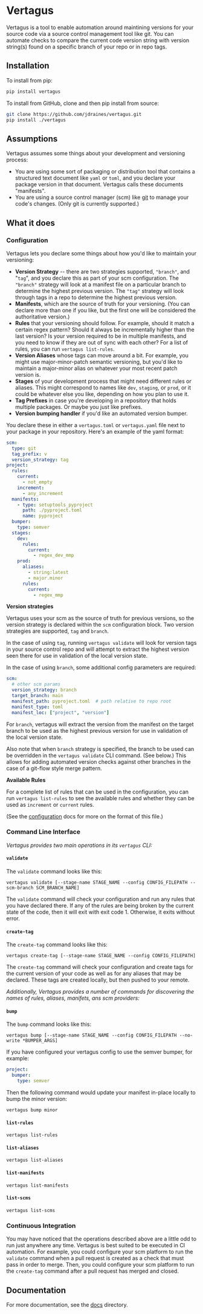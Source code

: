 Vertagus
========

Vertagus is a tool to enable automation around maintining versions for your source code via a source control
management tool like git. You can automate checks to compare the current code version string with version string(s)
found on a specific branch of your repo or in repo tags.

Installation
------------

To install from pip:
  
```bash
pip install vertagus
```


To install from GitHub, clone and then pip install from source:

```bash
git clone https://github.com/jdraines/vertagus.git
pip install ./vertagus
```

Assumptions
-----------

Vertagus assumes some things about your development and versioning process:

- You are using some sort of packaging or distribution tool that contains a structured text document like `yaml` or 
  `toml`, and you declare your package version in that document. Vertagus calls these documents "manifests".
- You are using a source control manager (scm) like [git](https://git-scm.com/) to manage your code's changes. (Only git is currently supported.)

What it does
------------

### Configuration

Vertagus lets you declare some things about how you'd like to maintain your versioning:

- **Version Strategy** -- there are two strategies supported, `"branch"`, and "`tag`", and you declare this as part of
  your scm configuration. The `"branch"` strategy will look at a manifest file on a particular branch to determine the
  highest previous version. The `"tag"` strategy will look through tags in a repo to determine the highest previous
  version.
- **Manifests**, which are the source of truth for your versioning. (You can declare more than one if you like, but the
  first one will be considered the authoritative version.)
- **Rules** that your versioning should follow. For example, should it match a certain regex pattern? Should it always
  be incrementally higher than the last version? Is your version required to be in multiple manifests, and you need to
  know if they are out of sync with each other? For a list of rules, you can run `vertagus list-rules`.
- **Version Aliases** whose tags can move around a bit. For example, you might use major-minor-patch semantic
  versioning, but you'd like to maintain a major-minor alias on whatever your most recent patch version is.
- **Stages** of your development process that might need different rules or aliases. This might correspond to names like
  `dev`, `staging`, or `prod`, or it could be whatever else you like, depending on how you plan to use it.
- **Tag Prefixes** in case you're developing in a repository that holds multiple packages. Or maybe you just like 
  prefixes.
- **Version bumping handler** if you'd like an automated version bumper.

You declare these in either a `vertagus.toml` or `vertagus.yaml` file next to your package in your repository. 
Here's an example of the yaml format:

```yaml
scm:
  type: git
  tag_prefix: v
  version_strategy: tag
project:
  rules:
    current:
      - not_empty
    increment:
      - any_increment
  manifests:
    - type: setuptools_pyproject
      path: ./pyproject.toml
      name: pyproject
  bumper:
    type: semver
  stages:
    dev:
      rules:
        current:
          - regex_dev_mmp
    prod:
      aliases:
        - string:latest
        - major.minor
      rules:
        current:
          - regex_mmp
```

**Version strategies**

Vertagus uses your scm as the source of truth for previous versions, so the version strategy is declared within the `scm` configuration block. Two version strategies are supported, `tag` and `branch`.

In the case of using `tag`, running `vertagus validate` will look for version tags in your source control repo
and will attempt to extract the highest version seen there for use in validation of the local version state.

In the case of using `branch`, some additional config parameters are required:

```yaml
scm:
  # other scm params
  version_strategy: branch
  target_branch: main
  manifest_path: pyproject.toml  # path relative to repo root
  manifest_type: toml
  manifest_loc: ["project", "version"]
```

For `branch`, vertagus will extract the version from the manifest on the target branch to be used as the highest previous version for use in validation of the local version state. 

Also note that when `branch` strategy is specified, the branch to be used can be overridden in the `vertagus validate` CLI command. (See below.) This allows for adding automated version checks against other branches in the case of a git-flow style merge pattern.

**Available Rules**

For a complete list of rules that can be used in the configuration, you can run `vertagus list-rules`
to see the available rules and whether they can be used as `increment` or `current` rules.

(See the [configuration](https://github.com/jdraines/vertagus/blob/main/docs/configuration.md) docs for more on the format of this file.)

### Command Line Interface

_Vertagus provides two main operations in its `vertagus` CLI:_

#### `validate`

The `validate` command looks like this:

```
vertagus validate [--stage-name STAGE_NAME --config CONFIG_FILEPATH --scm-branch SCM_BRANCH_NAME]
```

The `validate` command will check your configuration and run any rules that you have declared there. If any of the rules
are being broken by the current state of the code, then it will exit with exit code 1. Otherwise, it exits without
error.

#### `create-tag`

The `create-tag` command looks like this:

```
vertagus create-tag [--stage-name STAGE_NAME --config CONFIG_FILEPATH]
```

The `create-tag` command will check your configuration and create tags for the current version of your code as well as
for any aliases that may be declared. These tags are created locally, but then pushed to your remote.

_Additionally, Vertagus provides a number of commands for discovering the names of rules, aliases, manifets, ans scm providers:_

#### `bump`

The `bump` command looks like this:

```
vertagus bump [--stage-name STAGE_NAME --config CONFIG_FILEPATH --no-write *BUMPER_ARGS]
```

If you have configured your vertagus config to use the semver bumper, for example:

```yaml
project:
  bumper:
    type: semver
```

Then the following command would update your manifest in-place locally to bump the minor version:

```
vertagus bump minor
```

#### `list-rules`

```
vertagus list-rules
```

#### `list-aliases`

```
vertagus list-aliases
```

#### `list-manifests`

```
vertagus list-manifests
```

#### `list-scms`

```
vertagus list-scms
````

### Continuous Integration

You may have noticed that the operations described above are a little odd to run just anywhere any time. Vertagus is
best suited to be executed in CI automation. For example, you could configure your scm platform to run the `validate`
command when a pull request is created as a check that must pass in order to merge. Then, you could configure your
scm platform to run the `create-tag` command after a pull request has merged and closed.

Documentation
-------------

For more documentation, see the [docs](https://github.com/jdraines/vertagus/blob/main/docs/index.md) directory.
